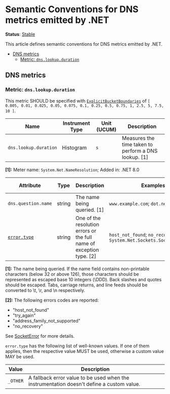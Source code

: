<!--- Hugo front matter used to generate the website version of this page:
linkTitle: DNS
--->

# Semantic Conventions for DNS metrics emitted by .NET

**Status**: [Stable][DocumentStatus]

This article defines semantic conventions for DNS metrics emitted by .NET.

<!-- toc -->

- [DNS metrics](#dns-metrics)
  - [Metric: `dns.lookup.duration`](#metric-dnslookupduration)

<!-- tocstop -->

## DNS metrics

### Metric: `dns.lookup.duration`

This metric SHOULD be specified with
[`ExplicitBucketBoundaries`](https://github.com/open-telemetry/opentelemetry-specification/tree/v1.26.0/specification/metrics/api.md#instrument-advisory-parameters)
of `[ 0.005, 0.01, 0.025, 0.05, 0.075, 0.1, 0.25, 0.5, 0.75, 1, 2.5, 5, 7.5, 10 ]`.

<!-- Tables in this document are not auto-generated and are intentionally frozen in time. From the .NET perspective this metric and its attributes are stable till the next major version. They are still experimental in the OpenTelemetry. -->
| Name     | Instrument Type | Unit (UCUM) | Description    |
| -------- | --------------- | ----------- | -------------- |
| `dns.lookup.duration` | Histogram | `s` | Measures the time taken to perform a DNS lookup. [1] |

**[1]:** Meter name: `System.Net.NameResolution`; Added in: .NET 8.0

| Attribute  | Type | Description  | Examples  | Requirement Level |
|---|---|---|---|---|
| `dns.question.name` | string | The name being queried. [1] | `www.example.com`; `dot.net` | Required |
| [`error.type`](../attributes-registry/error.md) | string | One of the resolution errors or the full name of exception type. [2] | `host_not_found`; `no_recovery`; `System.Net.Sockets.SocketException` | Conditionally Required: if and only if an error has occurred. |

**[1]:** The name being queried.
If the name field contains non-printable characters (below 32 or above 126), those characters should be represented as escaped base 10 integers (\DDD). Back slashes and quotes should be escaped. Tabs, carriage returns, and line feeds should be converted to \t, \r, and \n respectively.

**[2]:** The following errors codes are reported:

- "host_not_found"
- "try_again"
- "address_family_not_supported"
- "no_recovery"

See [SocketError](https://learn.microsoft.com/dotnet/api/system.net.sockets.socketerror)
for more details.

`error.type` has the following list of well-known values. If one of them applies, then the respective value MUST be used, otherwise a custom value MAY be used.

| Value  | Description |
|---|---|
| `_OTHER` | A fallback error value to be used when the instrumentation doesn't define a custom value. |

[DocumentStatus]: https://github.com/open-telemetry/opentelemetry-specification/tree/v1.26.0/specification/document-status.md
